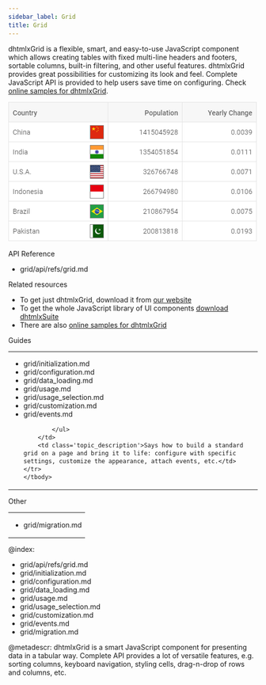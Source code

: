 ```yaml
---
sidebar_label: Grid
title: Grid
---          
```




dhtmlxGrid is a flexible, smart, and easy-to-use JavaScript component which allows creating tables with fixed multi-line headers and footers, sortable columns, 
built-in filtering, and other useful features. dhtmlxGrid provides great possibilities for customizing its look and feel. Complete JavaScript API is provided to help users save time on configuring.
Check [online samples for dhtmlxGrid](https://docs.dhtmlx.com/suite/samples/grid/).  

![](../assets/grid/grid_front.png)

<div class="h2">API Reference</div>

- grid/api/refs/grid.md


<div class="h2">Related resources</div>

- To get just dhtmlxGrid, download it from [our website](https://dhtmlx.com/docs/products/dhtmlxGrid/download.shtml)
- To get the whole JavaScript library of UI components [download dhtmlxSuite](https://dhtmlx.com/docs/products/dhtmlxSuite/download.shtml)          
- There are also [online samples for dhtmlxGrid](https://docs.dhtmlx.com/suite/samples/grid/)  


<div class="h2">Guides</div>


<table class='guide-table'>
	<tbody>
	<tr>
		<td id="data" class='topics'>
		    <ul id="data_sublist" >
            	<li>grid/initialization.md</li>
                <li>grid/configuration.md</li>
                <li>grid/data_loading.md</li>
                <li>grid/usage.md</li>
                <li>grid/usage_selection.md</li>
                <li>grid/customization.md</li>
                <li>grid/events.md</li>
                   
            </ul>
        </td>
		<td class='topic_description'>Says how to build a standard grid on a page and bring it to life: configure with specific settings, customize the appearance, attach events, etc.</td>
	</tr>
   	</tbody>
</table>

<div class="h2">Other</div>

<table class='other-table'>
	<tbody>
    <tr>
        <td id="other" class='topics'>            
            <ul id="other_sublist">
                <li>grid/migration.md</li>
            </ul>
        </td>
    </tr>           
</tbody>

</table>



@index:
- grid/api/refs/grid.md
- grid/initialization.md
- grid/configuration.md
- grid/data_loading.md
- grid/usage.md
- grid/usage_selection.md
- grid/customization.md
- grid/events.md
- grid/migration.md


@metadescr:
dhtmlxGrid is a smart JavaScript component for presenting data in a tabular way. Complete API provides a lot of versatile features, e.g. sorting columns, keyboard navigation, styling cells, drag-n-drop of rows and columns, etc.


 